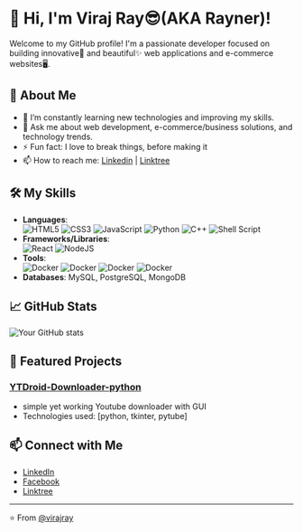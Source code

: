 # 👋 Hi, I'm Viraj Ray😎(AKA Rayner)!

Welcome to my GitHub profile! I'm a passionate developer focused on building innovative🚀 and beautiful✨ web applications and e-commerce websites🖥.
<!-- 
- 👯 I’m looking to collaborate on web development projects
- 🔭 I’m currently working on web development projects.
-->
## 🚀 About Me

- 🌱 I’m constantly learning new technologies and improving my skills.
- 💬 Ask me about web development, e-commerce/business solutions, and technology trends.
- ⚡ Fun fact: I love to break things, before making it
- 📫 How to reach me: [Linkedin](https://www.linkedin.com/in/viraj-rathnayake) | [Linktree](https://linktr.ee/virajrayner)

## 🛠️ My Skills

- **Languages**:<br>
![HTML5](https://img.shields.io/badge/html5-%23E34F26.svg?style=for-the-badge&logo=html5&logoColor=white)
![CSS3](https://img.shields.io/badge/css3-%231572B6.svg?style=for-the-badge&logo=css3&logoColor=white)
![JavaScript](https://img.shields.io/badge/javascript-%23323330.svg?style=for-the-badge&logo=javascript&logoColor=%23F7DF1E)
![Python](https://img.shields.io/badge/python-3670A0?style=for-the-badge&logo=python&logoColor=ffdd54)
![C++](https://img.shields.io/badge/C++-eba300?style=for-the-badge&logo=cplusplus&logoColor=white)
![Shell Script](https://img.shields.io/badge/shell_script-303945.svg?style=for-the-badge&logo=gnu-bash&logoColor=white)
- **Frameworks/Libraries**:<br>
![React](https://img.shields.io/badge/react-%2320232a.svg?style=for-the-badge&logo=react&logoColor=%2361DAFB)
![NodeJS](https://img.shields.io/badge/node.js-29bf00?style=for-the-badge&logo=node.js&logoColor=white)
- **Tools**:<br>
![Docker](https://img.shields.io/badge/git-d65a00.svg?style=for-the-badge&logo=git&logoColor=white)
![Docker](https://img.shields.io/badge/github-cf0505.svg?style=for-the-badge&logo=github&logoColor=white)
![Docker](https://img.shields.io/badge/docker-%230db7ed.svg?style=for-the-badge&logo=docker&logoColor=white)
![Docker](https://img.shields.io/badge/cmake-ad0acf.svg?style=for-the-badge&logo=cmake&logoColor=white)
- **Databases**: MySQL, PostgreSQL, MongoDB

## 📈 GitHub Stats

![Your GitHub stats](https://github-readme-stats.vercel.app/api?username=yourusername&show_icons=true&theme=radical)

## 📂 Featured Projects

### [YTDroid-Downloader-python](https://github.com/virajray/YTDroid-Downloader-python)
- simple yet working Youtube downloader with GUI
- Technologies used: [python, tkinter, pytube]

<!-- ## 📜 Latest Blog Posts

BLOG-POST-LIST:START -->
<!-- BLOG-POST-LIST:END -->

## 📫 Connect with Me

- [LinkedIn](https://www.linkedin.com/in/viraj-rathnayake)
- [Facebook](https://www.facebook.com/viraj.kavindu)
- [Linktree](https://linktr.ee/virajrayner)

---

⭐️ From [@virajray](https://github.com/virajray)
